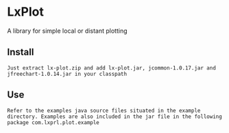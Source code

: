 # LxPlot

A library for simple local or distant plotting

## Install
	Just extract lx-plot.zip and add lx-plot.jar, jcommon-1.0.17.jar and jfreechart-1.0.14.jar in your classpath
	
## Use
	Refer to the examples java source files situated in the example directory. Examples are also included in the jar file in the following package com.lxprl.plot.example

